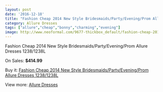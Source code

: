 ```yaml
---
layout: post
date: '2016-12-18'
title: "Fashion Cheap 2014 New Style Bridesmaids/Party/Evening/Prom Allure Dresses 1238/1238L"
category: Allure Dresses
tags: ["allure","cheap","bonny","charming","evening"]
image: http://www.neoformal.com/9677-thickbox_default/fashion-cheap-2014-new-style-bridesmaids-party-evening-prom-allure-dresses-1238-1238l.jpg
---
```

Fashion Cheap 2014 New Style Bridesmaids/Party/Evening/Prom Allure Dresses 1238/1238L

On Sales: **$414.99**
<a href="https://www.neoformal.com/en/allure-dresses-2014/3354-fashion-cheap-2014-new-style-bridesmaids-party-evening-prom-allure-dresses-1238-1238l.html"><amp-img layout="responsive" width="600" height="600" src="//www.neoformal.com/9677-thickbox_default/fashion-cheap-2014-new-style-bridesmaids-party-evening-prom-allure-dresses-1238-1238l.jpg" alt="Fashion Cheap 2014 New Style Bridesmaids/Party/Evening/Prom Allure Dresses 1238/1238L 0" /></a>
<a href="https://www.neoformal.com/en/allure-dresses-2014/3354-fashion-cheap-2014-new-style-bridesmaids-party-evening-prom-allure-dresses-1238-1238l.html"><amp-img layout="responsive" width="600" height="600" src="//www.neoformal.com/9678-thickbox_default/fashion-cheap-2014-new-style-bridesmaids-party-evening-prom-allure-dresses-1238-1238l.jpg" alt="Fashion Cheap 2014 New Style Bridesmaids/Party/Evening/Prom Allure Dresses 1238/1238L 1" /></a>

Buy it: [Fashion Cheap 2014 New Style Bridesmaids/Party/Evening/Prom Allure Dresses 1238/1238L](https://www.neoformal.com/en/allure-dresses-2014/3354-fashion-cheap-2014-new-style-bridesmaids-party-evening-prom-allure-dresses-1238-1238l.html "Fashion Cheap 2014 New Style Bridesmaids/Party/Evening/Prom Allure Dresses 1238/1238L")

View more: [Allure Dresses](https://www.neoformal.com/en/38-allure-dresses-2014 "Allure Dresses")